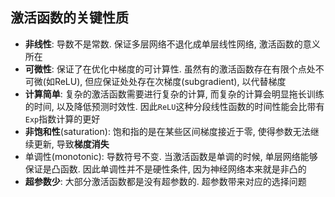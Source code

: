 ## 激活函数的关键性质

- **非线性**: 导数不是常数. 保证多层网络不退化成单层线性网络, 激活函数的意义所在
- **可微性**: 保证了在优化中梯度的可计算性. 虽然有的激活函数存在有限个点处不可微(如ReLU), 但应保证处处存在次梯度(subgradient), 以代替梯度
- **计算简单**: 复杂的激活函数需要进行复杂的计算, 而复杂的计算会明显拖长训练的时间, 以及降低预测时效性. 因此`ReLU`这种分段线性函数的时间性能会比带有`Exp`指数计算的更好
- **非饱和性**(saturation): 饱和指的是在某些区间梯度接近于零, 使得参数无法继续更新, 导致**梯度消失**
- 单调性(monotonic): 导数符号不变. 当激活函数是单调的时候, 单层网络能够保证是凸函数. 因此单调性并不是硬性条件, 因为神经网络本来就是非凸的
- **超参数少**: 大部分激活函数都是没有超参数的. 超参数带来对应的选择问题
